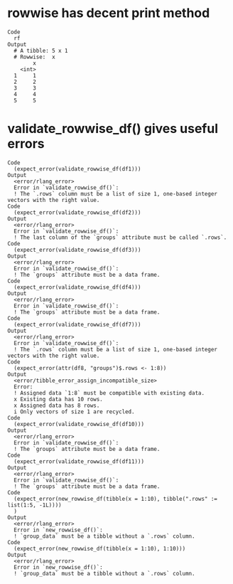 # rowwise has decent print method

    Code
      rf
    Output
      # A tibble: 5 x 1
      # Rowwise:  x
            x
        <int>
      1     1
      2     2
      3     3
      4     4
      5     5

# validate_rowwise_df() gives useful errors

    Code
      (expect_error(validate_rowwise_df(df1)))
    Output
      <error/rlang_error>
      Error in `validate_rowwise_df()`:
      ! The `.rows` column must be a list of size 1, one-based integer vectors with the right value.
    Code
      (expect_error(validate_rowwise_df(df2)))
    Output
      <error/rlang_error>
      Error in `validate_rowwise_df()`:
      ! The last column of the `groups` attribute must be called `.rows`.
    Code
      (expect_error(validate_rowwise_df(df3)))
    Output
      <error/rlang_error>
      Error in `validate_rowwise_df()`:
      ! The `groups` attribute must be a data frame.
    Code
      (expect_error(validate_rowwise_df(df4)))
    Output
      <error/rlang_error>
      Error in `validate_rowwise_df()`:
      ! The `groups` attribute must be a data frame.
    Code
      (expect_error(validate_rowwise_df(df7)))
    Output
      <error/rlang_error>
      Error in `validate_rowwise_df()`:
      ! The `.rows` column must be a list of size 1, one-based integer vectors with the right value.
    Code
      (expect_error(attr(df8, "groups")$.rows <- 1:8))
    Output
      <error/tibble_error_assign_incompatible_size>
      Error:
      ! Assigned data `1:8` must be compatible with existing data.
      x Existing data has 10 rows.
      x Assigned data has 8 rows.
      i Only vectors of size 1 are recycled.
    Code
      (expect_error(validate_rowwise_df(df10)))
    Output
      <error/rlang_error>
      Error in `validate_rowwise_df()`:
      ! The `groups` attribute must be a data frame.
    Code
      (expect_error(validate_rowwise_df(df11)))
    Output
      <error/rlang_error>
      Error in `validate_rowwise_df()`:
      ! The `groups` attribute must be a data frame.
    Code
      (expect_error(new_rowwise_df(tibble(x = 1:10), tibble(".rows" := list(1:5, -1L))))
      )
    Output
      <error/rlang_error>
      Error in `new_rowwise_df()`:
      ! `group_data` must be a tibble without a `.rows` column.
    Code
      (expect_error(new_rowwise_df(tibble(x = 1:10), 1:10)))
    Output
      <error/rlang_error>
      Error in `new_rowwise_df()`:
      ! `group_data` must be a tibble without a `.rows` column.

